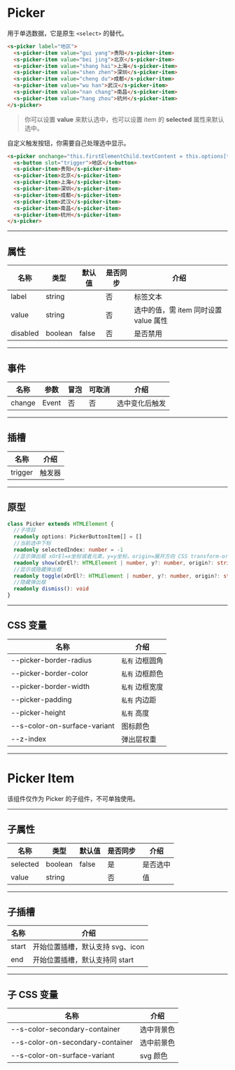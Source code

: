 # Picker

用于单选数据，它是原生 `<select>` 的替代。

```html preview
<s-picker label="地区">
  <s-picker-item value="gui yang">贵阳</s-picker-item>
  <s-picker-item value="bei jing">北京</s-picker-item>
  <s-picker-item value="shang hai">上海</s-picker-item>
  <s-picker-item value="shen zhen">深圳</s-picker-item>
  <s-picker-item value="cheng du">成都</s-picker-item>
  <s-picker-item value="wu han">武汉</s-picker-item>
  <s-picker-item value="nan chang">南昌</s-picker-item>
  <s-picker-item value="hang zhou">杭州</s-picker-item>
</s-picker>
```

> 你可以设置 **value** 来默认选中，也可以设置 item 的 **selected** 属性来默认选中。


自定义触发按钮，你需要自己处理选中显示。

```html preview
<s-picker onchange="this.firstElementChild.textContent = this.options[this.selectedIndex].textContent">
  <s-button slot="trigger">地区</s-button>
  <s-picker-item>贵阳</s-picker-item>
  <s-picker-item>北京</s-picker-item>
  <s-picker-item>上海</s-picker-item>
  <s-picker-item>深圳</s-picker-item>
  <s-picker-item>成都</s-picker-item>
  <s-picker-item>武汉</s-picker-item>
  <s-picker-item>南昌</s-picker-item>
  <s-picker-item>杭州</s-picker-item>
</s-picker>
```

---

## 属性

| 名称     | 类型     | 默认值 | 是否同步 | 介绍                               |
| -------- | ------- | ------ | ------- | ---------------------------------- |
| label    | string  |        | 否      | 标签文本                            |
| value    | string  |        | 否      | 选中的值，需 item 同时设置 value 属性 |
| disabled | boolean | false  | 否      | 是否禁用                            |

---

## 事件

| 名称   | 参数   | 冒泡 | 可取消 | 介绍          |
| ------ |------ |------|------ |-------------- |
| change | Event | 否   | 否     | 选中变化后触发 |

---

## 插槽

| 名称    | 介绍   |
| ------- | ----- |
| trigger | 触发器 |

---

## 原型

```ts
class Picker extends HTMLElement {
  //子项目
  readonly options: PickerButtonItem[] = []
  //当前选中下标 
  readonly selectedIndex: number = -1
  //显示弹出框 xOrEl=x坐标或者元素，y=y坐标，origin=展开方向 CSS transform-origin 的参数值
  readonly show(xOrEl?: HTMLElement | number, y?: number, origin?: string): void
  //显示或隐藏弹出框
  readonly toggle(xOrEl?: HTMLElement | number, y?: number, origin?: string): void
  //隐藏弹出框
  readonly dismiss(): void
}
```

---

## CSS 变量

| 名称                         | 介绍            |
| ---------------------------- | -------------- |
| --picker-border-radius       | `私有` 边框圆角 |
| --picker-border-color        | `私有` 边框颜色 |
| --picker-border-width        | `私有` 边框宽度 |
| --picker-padding             | `私有` 内边距   |
| --picker-height              | `私有` 高度     |
| --s-color-on-surface-variant | 图标颜色        |
| --z-index                    | 弹出层权重     |

---

# Picker Item

该组件仅作为 Picker 的子组件，不可单独使用。

---

## 子属性

| 名称     | 类型     | 默认值 | 是否同步 | 介绍     |
| -------- | ------- | ------ | ------- | ------- |
| selected | boolean | false  | 是      | 是否选中 |
| value    | string  |        | 否      | 值      |

---

## 子插槽

| 名称   | 介绍                             |
| ------ | ------------------------------- |
| start  |  开始位置插槽，默认支持 svg、icon |
| end    |  开始位置插槽，默认支持同 start   |

---

## 子 CSS 变量

| 名称                             | 介绍       |
| -------------------------------- | --------- |
| --s-color-secondary-container    | 选中背景色 |
| --s-color-on-secondary-container | 选中前景色 |
| --s-color-on-surface-variant     | svg 颜色   |